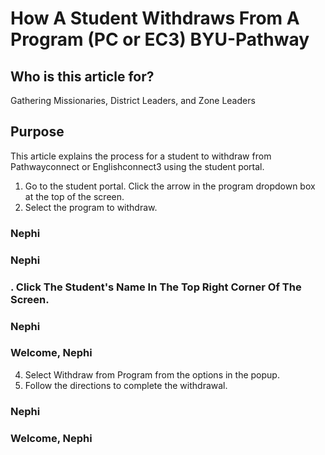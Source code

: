 # How A Student Withdraws From A Program (PC or EC3) BYU-Pathway

## Who is this article for?
Gathering Missionaries, District Leaders, and Zone Leaders

## Purpose
This article explains the process for a student to withdraw from Pathwayconnect or Englishconnect3 using the student portal.

1. Go to the student portal. Click the arrow in the program dropdown box at the top of the screen.
2. Select the program to withdraw.

### Nephi

### Nephi

### . Click The Student's Name In The Top Right Corner Of The Screen.

### Nephi

### Welcome, Nephi

4. Select Withdraw from Program from the options in the popup.
5. Follow the directions to complete the withdrawal.

### Nephi

### Welcome, Nephi

